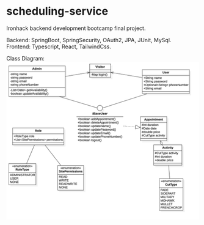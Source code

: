 # scheduling-service

Ironhack backend development bootcamp final project.

Backend: SpringBoot, SpringSecurity, OAuth2, JPA, JUnit, MySql.<br>
Frontend: Typescript, React, TailwindCss.

Class Diagram:
<img src="./UML.png">
